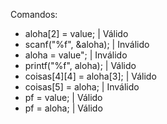 Comandos:
  - aloha[2] = value; | Válido
  - scanf("%f", &aloha); | Inválido
  - aloha = value"; | Inválido
  - printf("%f", aloha); | Válido
  - coisas[4][4] = aloha[3]; | Válido
  - coisas[5] = aloha; | Inválido
  - pf = value; | Válido
  - pf = aloha; | Válido

